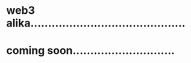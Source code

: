 # web3 alika............................................
# coming soon.............................
